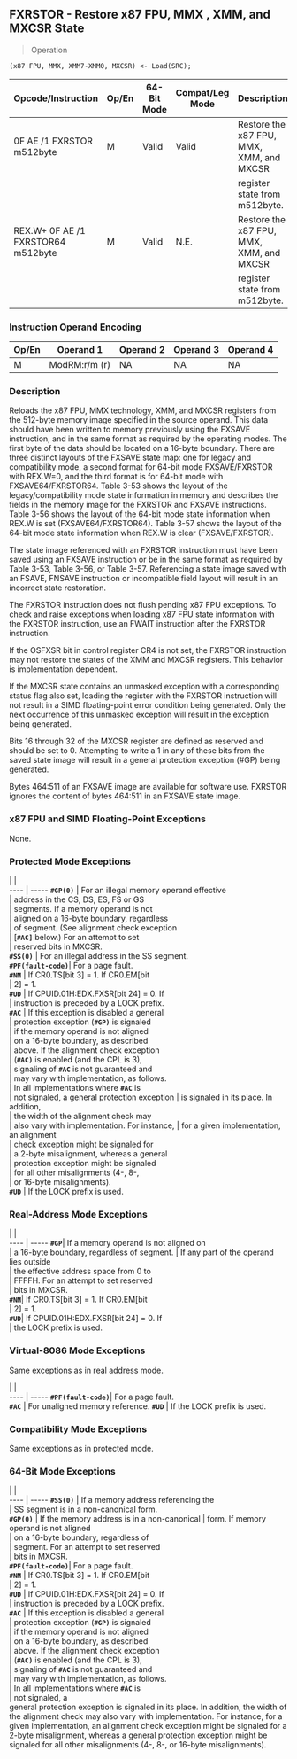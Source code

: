 ## FXRSTOR - Restore x87 FPU, MMX , XMM, and MXCSR State

> Operation

``` slim
(x87 FPU, MMX, XMM7-XMM0, MXCSR) <- Load(SRC);

```

 Opcode/Instruction                | Op/En| 64-Bit Mode| Compat/Leg Mode| Description                             
 ---  | --- | --- | --- | ---
 0F AE /1 FXRSTOR m512byte         | M    | Valid      | Valid          | Restore the x87 FPU, MMX, XMM, and MXCSR
                                   |      |            |                | register state from m512byte.           
 REX.W+ 0F AE /1 FXRSTOR64 m512byte| M    | Valid      | N.E.           | Restore the x87 FPU, MMX, XMM, and MXCSR
                                   |      |            |                | register state from m512byte.           

### Instruction Operand Encoding
 Op/En| Operand 1    | Operand 2| Operand 3| Operand 4
 ---  | --- | --- | --- | ---
 M    | ModRM:r/m (r)| NA       | NA       | NA       

### Description
Reloads the x87 FPU, MMX technology, XMM, and MXCSR registers from the 512-byte
memory image specified in the source operand. This data should have been written
to memory previously using the FXSAVE instruction, and in the same format as
required by the operating modes. The first byte of the data should be located
on a 16-byte boundary. There are three distinct layouts of the FXSAVE state
map: one for legacy and compatibility mode, a second format for 64-bit mode
FXSAVE/FXRSTOR with REX.W=0, and the third format is for 64-bit mode with FXSAVE64/FXRSTOR64.
Table 3-53 shows the layout of the legacy/compatibility mode state information
in memory and describes the fields in the memory image for the FXRSTOR and FXSAVE
instructions. Table 3-56 shows the layout of the 64-bit mode state information
when REX.W is set (FXSAVE64/FXRSTOR64). Table 3-57 shows the layout of the 64-bit
mode state information when REX.W is clear (FXSAVE/FXRSTOR).

The state image referenced with an FXRSTOR instruction must have been saved
using an FXSAVE instruction or be in the same format as required by Table 3-53,
Table 3-56, or Table 3-57. Referencing a state image saved with an FSAVE, FNSAVE
instruction or incompatible field layout will result in an incorrect state restoration.

The FXRSTOR instruction does not flush pending x87 FPU exceptions. To check
and raise exceptions when loading x87 FPU state information with the FXRSTOR
instruction, use an FWAIT instruction after the FXRSTOR instruction.

If the OSFXSR bit in control register CR4 is not set, the FXRSTOR instruction
may not restore the states of the XMM and MXCSR registers. This behavior is
implementation dependent.

If the MXCSR state contains an unmasked exception with a corresponding status
flag also set, loading the register with the FXRSTOR instruction will not result
in a SIMD floating-point error condition being generated. Only the next occurrence
of this unmasked exception will result in the exception being generated.

Bits 16 through 32 of the MXCSR register are defined as reserved and should
be set to 0. Attempting to write a 1 in any of these bits from the saved state
image will result in a general protection exception (#GP) being generated.

Bytes 464:511 of an FXSAVE image are available for software use. FXRSTOR ignores
the content of bytes 464:511 in an FXSAVE state image.



### x87 FPU and SIMD Floating-Point Exceptions
None.


### Protected Mode Exceptions
   | |  
---- | -----
 **``#GP(0)``**         | For an illegal memory operand effective     
                | address in the CS, DS, ES, FS or GS         
                | segments. If a memory operand is not        
                | aligned on a 16-byte boundary, regardless   
                | of segment. (See alignment check exception  
                | [**``#AC]``** below.) For an attempt to set         
                | reserved bits in MXCSR.                     
 **``#SS(0)``**         | For an illegal address in the SS segment.   
 **``#PF(fault-code)``**| For a page fault.                           
 **``#NM``**            | If CR0.TS[bit 3] = 1. If CR0.EM[bit         
                | 2] = 1.                                     
 **``#UD``**            | If CPUID.01H:EDX.FXSR[bit 24] = 0. If       
                | instruction is preceded by a LOCK prefix.   
 **``#AC``**            | If this exception is disabled a general     
                | protection exception (**``#GP)``** is signaled      
                | if the memory operand is not aligned        
                | on a 16-byte boundary, as described         
                | above. If the alignment check exception     
                | (**``#AC)``** is enabled (and the CPL is 3),        
                | signaling of **``#AC``** is not guaranteed and      
                | may vary with implementation, as follows.   
                | In all implementations where **``#AC``** is         
                | not signaled, a general protection exception
                | is signaled in its place. In addition,      
                | the width of the alignment check may        
                | also vary with implementation. For instance,
                | for a given implementation, an alignment    
                | check exception might be signaled for       
                | a 2-byte misalignment, whereas a general    
                | protection exception might be signaled      
                | for all other misalignments (4-, 8-,        
                | or 16-byte misalignments).                  
 **``#UD``**            | If the LOCK prefix is used.                 

### Real-Address Mode Exceptions
   | |  
---- | -----
 **``#GP``**| If a memory operand is not aligned on     
    | a 16-byte boundary, regardless of segment.
    | If any part of the operand lies outside   
    | the effective address space from 0 to     
    | FFFFH. For an attempt to set reserved     
    | bits in MXCSR.                            
 **``#NM``**| If CR0.TS[bit 3] = 1. If CR0.EM[bit       
    | 2] = 1.                                   
 **``#UD``**| If CPUID.01H:EDX.FXSR[bit 24] = 0. If     
    | the LOCK prefix is used.                  

### Virtual-8086 Mode Exceptions
Same exceptions as in real address mode.

   | |  
---- | -----
 **``#PF(fault-code)``**| For a page fault.              
 **``#AC``**            | For unaligned memory reference.
 **``#UD``**            | If the LOCK prefix is used.    

### Compatibility Mode Exceptions
Same exceptions as in protected mode.


### 64-Bit Mode Exceptions
   | |  
---- | -----
 **``#SS(0)``**         | If a memory address referencing the        
                | SS segment is in a non-canonical form.     
 **``#GP(0)``**         | If the memory address is in a non-canonical
                | form. If memory operand is not aligned     
                | on a 16-byte boundary, regardless of       
                | segment. For an attempt to set reserved    
                | bits in MXCSR.                             
 **``#PF(fault-code)``**| For a page fault.                          
 **``#NM``**            | If CR0.TS[bit 3] = 1. If CR0.EM[bit        
                | 2] = 1.                                    
 **``#UD``**            | If CPUID.01H:EDX.FXSR[bit 24] = 0. If      
                | instruction is preceded by a LOCK prefix.  
 **``#AC``**            | If this exception is disabled a general    
                | protection exception (**``#GP)``** is signaled     
                | if the memory operand is not aligned       
                | on a 16-byte boundary, as described        
                | above. If the alignment check exception    
                | (**``#AC)``** is enabled (and the CPL is 3),       
                | signaling of **``#AC``** is not guaranteed and     
                | may vary with implementation, as follows.  
                | In all implementations where **``#AC``** is        
                | not signaled, a                            
general protection exception is signaled in its place. In addition, the width
of the alignment check may also vary with implementation. For instance, for
a given implementation, an alignment check exception might be signaled for a
2-byte misalignment, whereas a general protection exception might be signaled
for all other misalignments (4-, 8-, or 16-byte misalignments).
